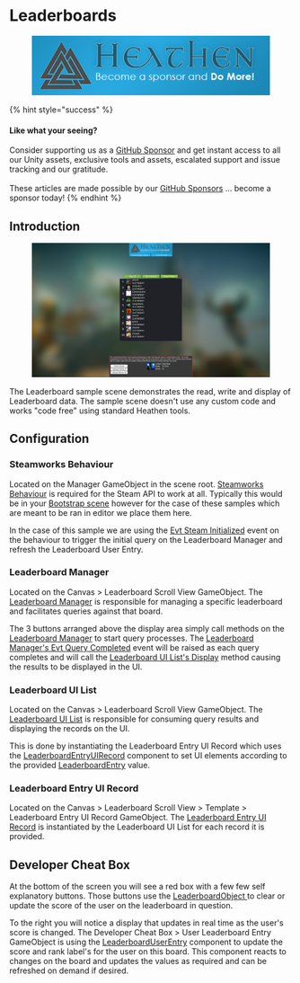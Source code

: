 # Leaderboards

<figure><img src="../../../../.gitbook/assets/512x128 Sponsor Banner.png" alt="Become a sponsor and Do More"><figcaption></figcaption></figure>

{% hint style="success" %}
#### Like what your seeing?

Consider supporting us as a [GitHub Sponsor](../../../../company/become-a-sponsor.md) and get instant access to all our Unity assets, exclusive tools and assets, escalated support and issue tracking and our gratitude.\
\
These articles are made possible by our [GitHub Sponsors](https://github.com/sponsors/heathen-engineering) ... become a sponsor today!
{% endhint %}

## Introduction&#x20;

<figure><img src="../../../../.gitbook/assets/image.png" alt=""><figcaption></figcaption></figure>

The Leaderboard sample scene demonstrates the read, write and display of Leaderboard data. The sample scene doesn't use any custom code and works "code free" using standard Heathen tools.

## Configuration

### Steamworks Behaviour

Located on the Manager GameObject in the scene root. [Steamworks Behaviour](../components/steamworks-behaviour.md) is required for the Steam API to work at all. Typically this would be in your [Bootstrap scene](../../../../company/concepts/fundamentals/bootstrap-scene.md) however for the case of these samples which are meant to be ran in editor we place them here.

In the case of this sample we are using the [Evt Steam Initialized](../components/steamworks-behaviour.md#evt-steam-initialized) event on the behaviour to trigger the initial query on the Leaderboard Manager and refresh the Leaderboard User Entry.

### Leaderboard Manager

Located on the Canvas > Leaderboard Scroll View GameObject. The[ Leaderboard Manager](../components/leaderboard-manager.md) is responsible for managing a specific leaderboard and facilitates queries against that board.

The 3 buttons arranged above the display area simply call methods on the [Leaderboard Manager](../components/leaderboard-manager.md) to start query processes. The [Leaderboard Manager's Evt Query Completed](../components/leaderboard-manager.md#evtquerycompleted) event will be raised as each query completes and will call the [Leaderboard UI List's Display](../components/leaderboard-ui-list.md#display) method causing the results to be displayed in the UI.

### Leaderboard UI List

Located on the Canvas > Leaderboard Scroll View GameObject. The [Leaderboard UI List](../components/leaderboard-ui-list.md) is responsible for consuming query results and displaying the records on the UI.&#x20;

This is done by instantiating the Leaderboard Entry UI Record which uses the [LeaderboardEntryUIRecord](../components/leaderboard-entry-ui-record.md) component to set UI elements according to the provided [LeaderboardEntry](../../objects/leaderboard-entry.md) value.&#x20;

### Leaderboard Entry UI Record

Located on the Canvas > Leaderboard Scroll View > Template > Leaderboard Entry UI Record GameObject. The [Leaderboard Entry UI Record](../components/leaderboard-entry-ui-record.md) is instantiated by the Leaderboard UI List for each record it is provided.

## Developer Cheat Box

At the bottom of the screen you will see a red box with a few few self explanatory buttons. Those buttons use the [LeaderboardObject ](../scriptable-objects/leaderboard-object.md)to clear or update the score of the user on the leaderboard in question.

To the right you will notice a display that updates in real time as the user's score is changed. The Developer Cheat Box > User Leaderboard Entry GameObject is using the [LeaderboardUserEntry](../components/leaderboard-user-entry.md) component to update the score and rank label's for the user on this board. This component reacts to changes on the board and updates the values as required and can be refreshed on demand if desired.
